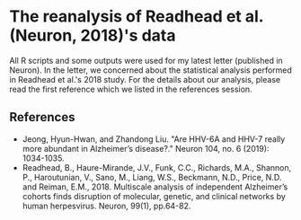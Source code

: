 # The reanalysis of Readhead et al. (Neuron, 2018)'s data

All R scripts and some outputs were used for my latest letter (published in Neuron). 
In the letter, we concerned about the statistical analysis performed in Readhead et al.'s 2018 study. 
For the details about our analysis, please read the first reference which we listed in the references session.

## References

* Jeong, Hyun-Hwan, and Zhandong Liu. "Are HHV-6A and HHV-7 really more abundant in Alzheimer’s disease?." Neuron 104, no. 6 (2019): 1034-1035.
* Readhead, B., Haure-Mirande, J.V., Funk, C.C., Richards, M.A., Shannon, P., Haroutunian, V., Sano, M., Liang, W.S., Beckmann, N.D., Price, N.D. and Reiman, E.M., 2018. Multiscale analysis of independent Alzheimer’s cohorts finds disruption of molecular, genetic, and clinical networks by human herpesvirus. Neuron, 99(1), pp.64-82.
